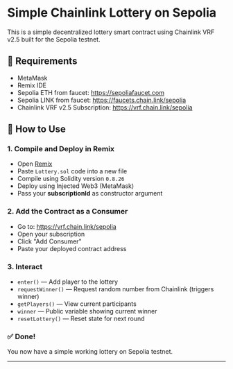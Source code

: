 
# Simple Chainlink Lottery on Sepolia

This is a simple decentralized lottery smart contract using Chainlink VRF v2.5 built for the Sepolia testnet.

## 🧰 Requirements

- MetaMask
- Remix IDE
- Sepolia ETH from faucet: https://sepoliafaucet.com
- Sepolia LINK from faucet: https://faucets.chain.link/sepolia
- Chainlink VRF v2.5 Subscription: https://vrf.chain.link/sepolia

## 🚀 How to Use

### 1. Compile and Deploy in Remix

- Open [Remix](https://remix.ethereum.org)
- Paste `Lottery.sol` code into a new file
- Compile using Solidity version `0.8.26`
- Deploy using Injected Web3 (MetaMask)
- Pass your **subscriptionId** as constructor argument

### 2. Add the Contract as a Consumer

- Go to: https://vrf.chain.link/sepolia
- Open your subscription
- Click "Add Consumer"
- Paste your deployed contract address

### 3. Interact

- `enter()` — Add player to the lottery
- `requestWinner()` — Request random number from Chainlink (triggers winner)
- `getPlayers()` — View current participants
- `winner` — Public variable showing current winner
- `resetLottery()` — Reset state for next round

### ✅ Done!

You now have a simple working lottery on Sepolia testnet.

---
